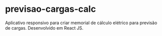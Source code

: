 # previsao-cargas-calc
Aplicativo responsivo para criar memorial de cálculo elétrico para previsão de cargas. Desenvolvido em React JS.
